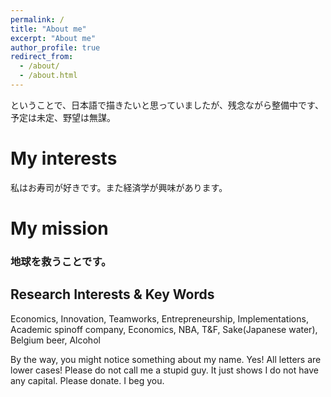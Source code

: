 ```yaml
---
permalink: /
title: "About me"
excerpt: "About me"
author_profile: true
redirect_from: 
  - /about/
  - /about.html
---
```


ということで、日本語で描きたいと思っていましたが、残念ながら整備中です、予定は未定、野望は無謀。



My interests
======
私はお寿司が好きです。また経済学が興味があります。



My mission
======


### 地球を救うことです。

Research Interests & Key Words
------
Economics, Innovation, Teamworks, Entrepreneurship, Implementations, Academic spinoff company, Economics, NBA, T&F, Sake(Japanese water), Belgium beer, Alcohol


By the way, you might notice something about my name. Yes! All letters are lower cases! Please do not call me a stupid guy. It just shows I do not have  any capital. Please donate. I beg you.
